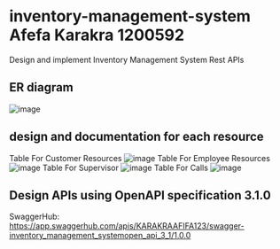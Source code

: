 # inventory-management-system Afefa Karakra 1200592
Design and implement Inventory Management System Rest APIs

## ER diagram
![image](https://github.com/afefa-karakra/inventory-management-system/assets/121513237/81196fb3-0cd7-4c04-a0b6-9fd753d8d81e)

## design and documentation for each resource
Table For Customer Resources
![image](https://github.com/afefa-karakra/inventory-management-system/assets/121513237/4cf275c1-eedc-4d37-9e36-77af66a2c661)
Table For Employee Resources
![image](https://github.com/afefa-karakra/inventory-management-system/assets/121513237/22cf5a62-a1ee-4556-9c63-6bd2e4459e94) 
Table For  Supervisor
![image](https://github.com/afefa-karakra/inventory-management-system/assets/121513237/73c3cc9a-afe7-4396-bf69-61e1ba3d22a5)
Table For Calls
![image](https://github.com/afefa-karakra/inventory-management-system/assets/121513237/79056127-72f4-4370-9044-78b99ca33dd6)

## Design APIs using OpenAPI specification 3.1.0 
SwaggerHub: https://app.swaggerhub.com/apis/KARAKRAAFIFA123/swagger-inventory_management_systemopen_api_3_1/1.0.0 






